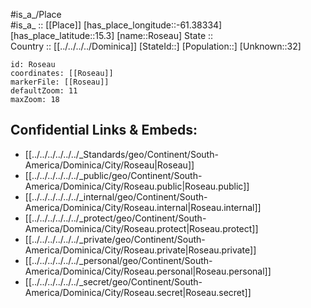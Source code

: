 ﻿---
location: [15.3,-61.38334] 
mapzoom: [7,12] 
mapmarker: city 
type: City
tags:
- geo/City


SpocWebEntityId: 35923
isDeleted: false
confidential: public

---
#is_a_/Place  
#is_a_ :: [[Place]] 
[has_place_longitude::-61.38334] 
[has_place_latitude::15.3] 
[name::Roseau] 
State ::  
Country :: [[../../../../Dominica]] 
[StateId::] 
[Population::] 
[Unknown::32] 


```leaflet
id: Roseau
coordinates: [[Roseau]] 
markerFile: [[Roseau]] 
defaultZoom: 11 
maxZoom: 18
```


## Confidential Links & Embeds: 
- [[../../../../../../_Standards/geo/Continent/South-America/Dominica/City/Roseau|Roseau]] 
- [[../../../../../../_public/geo/Continent/South-America/Dominica/City/Roseau.public|Roseau.public]] 
- [[../../../../../../_internal/geo/Continent/South-America/Dominica/City/Roseau.internal|Roseau.internal]] 
- [[../../../../../../_protect/geo/Continent/South-America/Dominica/City/Roseau.protect|Roseau.protect]] 
- [[../../../../../../_private/geo/Continent/South-America/Dominica/City/Roseau.private|Roseau.private]] 
- [[../../../../../../_personal/geo/Continent/South-America/Dominica/City/Roseau.personal|Roseau.personal]] 
- [[../../../../../../_secret/geo/Continent/South-America/Dominica/City/Roseau.secret|Roseau.secret]] 
